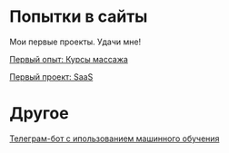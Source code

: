 

# Попытки в сайты
Мои первые проекты. Удачи мне!

[Первый опыт: Курсы массажа](https://darkbeshka.github.io/dist/ "Курсы массажа")

[Первый проект: SaaS](https://darkbeshka.github.io/Project1/index.html "SaaS")

# Другое

[Телеграм-бот с ипользованием машинного обучения](https://colab.research.google.com/github/DarkBeshka/DarkBeshka.github.io/blob/main/ChatBotAI.ipynb)
